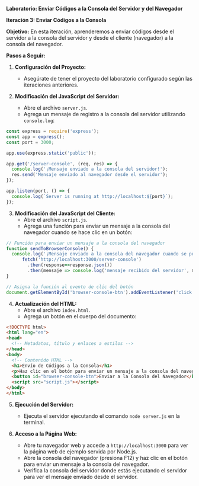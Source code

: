 **Laboratorio: Enviar Códigos a la Consola del Servidor y del Navegador**

**Iteración 3: Enviar Códigos a la Consola**

**Objetivo:**
En esta iteración, aprenderemos a enviar códigos desde el servidor a la consola del servidor y desde el cliente (navegador) a la consola del navegador.

**Pasos a Seguir:**

1. **Configuración del Proyecto:**
   - Asegúrate de tener el proyecto del laboratorio configurado según las iteraciones anteriores.

2. **Modificación del JavaScript del Servidor:**
   - Abre el archivo `server.js`.
   - Agrega un mensaje de registro a la consola del servidor utilizando `console.log`:

```javascript
const express = require('express');
const app = express();
const port = 3000;

app.use(express.static('public'));

app.get('/server-console', (req, res) => {
  console.log('¡Mensaje enviado a la consola del servidor!');
  res.send('Mensaje enviado al navegador desde el servidor');
});

app.listen(port, () => {
  console.log(`Server is running at http://localhost:${port}`);
});
```

3. **Modificación del JavaScript del Cliente:**
   - Abre el archivo `script.js`.
   - Agrega una función para enviar un mensaje a la consola del navegador cuando se hace clic en un botón:

```javascript
// Función para enviar un mensaje a la consola del navegador
function sendToBrowserConsole() {
  console.log('¡Mensaje enviado a la consola del navegador cuando se pulsa el boton!');
      fetch('http://localhost:3000/server-console')
        .then(response=>response.json())
        .then(mensaje => console.log('mensaje recibido del servidor', mensaje));
}

// Asigna la función al evento de clic del botón
document.getElementById('browser-console-btn').addEventListener('click', sendToBrowserConsole);
```

4. **Actualización del HTML:**
   - Abre el archivo `index.html`.
   - Agrega un botón en el cuerpo del documento:

```html
<!DOCTYPE html>
<html lang="en">
<head>
  <!-- Metadatos, título y enlaces a estilos -->
</head>
<body>
  <!-- Contenido HTML -->
  <h1>Envío de Códigos a la Consola</h1>
  <p>Haz clic en el botón para enviar un mensaje a la consola del navegador:</p>
  <button id="browser-console-btn">Enviar a la Consola del Navegador</button>
  <script src="script.js"></script>
</body>
</html>
```

5. **Ejecución del Servidor:**
   - Ejecuta el servidor ejecutando el comando `node server.js` en la terminal.

6. **Acceso a la Página Web:**
   - Abre tu navegador web y accede a `http://localhost:3000` para ver la página web de ejemplo servida por Node.js.
   - Abre la consola del navegador (presiona F12) y haz clic en el botón para enviar un mensaje a la consola del navegador.
   - Verifica la consola del servidor donde estás ejecutando el servidor para ver el mensaje enviado desde el servidor.
